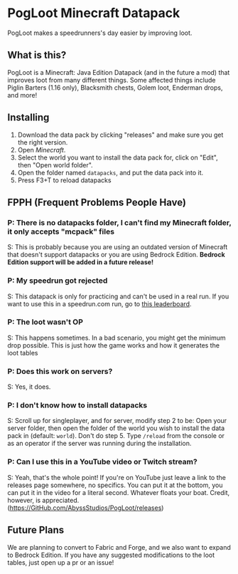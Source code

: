 
# PogLoot Minecraft Datapack
PogLoot makes a speedrunners's day easier by improving loot.
## What is this?
PogLoot is a Minecraft: Java Edition Datapack (and in the future a mod) that improves loot from many different things. Some affected things include Piglin Barters (1.16 only), Blacksmith chests, Golem loot, Enderman drops, and more!
## Installing
1.  Download the data pack by clicking "releases" and make sure you get the right version.
2.  Open  _Minecraft_.
3.  Select the world you want to install the data pack for, click on "Edit", then "Open world folder".
4.  Open the folder named  `datapacks`, and put the data pack into it.
5.  Press F3+T to reload datapacks
## FPPH (Frequent Problems People Have)
### P: There is no datapacks folder, I can't find my Minecraft folder, it only accepts "mcpack" files
S: This is probably because you are using an outdated version of Minecraft that doesn't support datapacks or you are using Bedrock Edition. **Bedrock Edition support will be added in a future release!**
### P: My speedrun got rejected
S: This datapack is only for practicing and can't be used in a real run. If you want to use this in a speedrun.com run, go to [this leaderboard](https://www.speedrun.com/mc_pogloot/full_game).
### P: The loot wasn't OP
S: This happens sometimes. In a bad scenario, you might get the minimum drop possible. This is just how the game works and how it generates the loot tables
### P: Does this work on servers?
S: Yes, it does.
### P: I don't know how to install datapacks
S: Scroll up for singleplayer, and for server, modify step 2 to be: Open your server folder, then open the folder of the world you wish to install the data pack in (default:  `world`). Don't do step 5. Type `/reload` from the console or as an operator if the server was running during the installation.
### P: Can I use this in a YouTube video or Twitch stream?
S: Yeah, that's the whole point! If you're on YouTube just leave a link to the releases page somewhere, no specifics. You can put it at the bottom, you can put it in the video for a literal second. Whatever floats your boat. Credit, however, is appreciated. (https://GitHub.com/AbyssStudios/PogLoot/releases)
## Future Plans
We are planning to convert to Fabric and Forge, and we also want to expand to Bedrock Edition. If you have any suggested modifications to the loot tables, just open up a pr or an issue!
